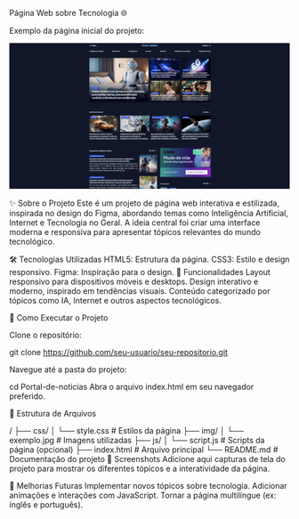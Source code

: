 Página Web sobre Tecnologia 🌐

Exemplo da página inicial do projeto:

![Demo image](assets/images/img-portal.png)

✨ Sobre o Projeto
Este é um projeto de página web interativa e estilizada, inspirada no design do Figma, abordando temas como Inteligência Artificial, Internet e Tecnologia no Geral. A ideia central foi criar uma interface moderna e responsiva para apresentar tópicos relevantes do mundo tecnológico.

🛠️ Tecnologias Utilizadas
HTML5: Estrutura da página.
CSS3: Estilo e design responsivo.
Figma: Inspiração para o design.
🌟 Funcionalidades
Layout responsivo para dispositivos móveis e desktops.
Design interativo e moderno, inspirado em tendências visuais.
Conteúdo categorizado por tópicos como IA, Internet e outros aspectos tecnológicos.

🚀 Como Executar o Projeto

Clone o repositório:

git clone https://github.com/seu-usuario/seu-repositorio.git

Navegue até a pasta do projeto:

cd Portal-de-noticias
Abra o arquivo index.html em seu navegador preferido.


📂 Estrutura de Arquivos


/
├── css/
│   └── style.css        # Estilos da página
├── img/
│   └── exemplo.jpg      # Imagens utilizadas
├── js/
│   └── script.js        # Scripts da página (opcional)
├── index.html           # Arquivo principal
└── README.md            # Documentação do projeto
📸 Screenshots
Adicione aqui capturas de tela do projeto para mostrar os diferentes tópicos e a interatividade da página.

🎯 Melhorias Futuras
Implementar novos tópicos sobre tecnologia.
Adicionar animações e interações com JavaScript.
Tornar a página multilíngue (ex: inglês e português).
